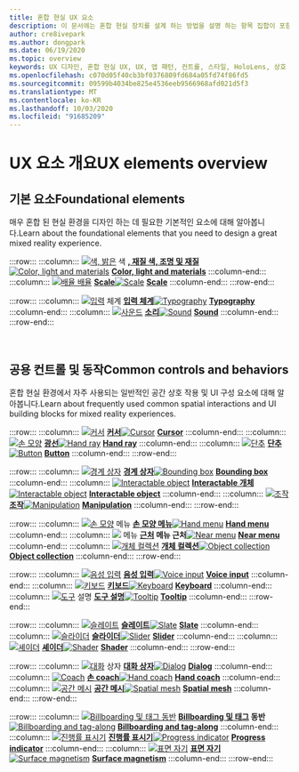```yaml
---
title: 혼합 현실 UX 요소
description: 이 문서에는 혼합 현실 장치를 설계 하는 방법을 설명 하는 항목 집합이 포함 되어 있습니다.
author: cre8ivepark
ms.author: dongpark
ms.date: 06/19/2020
ms.topic: overview
keywords: UX 디자인, 혼합 현실 UX, UX, 앱 패턴, 컨트롤, 스타일, HoloLens, 상호 작용, 공간 상호 작용, 공간 UI, UX 요소, 동작, 구성 요소, 입력 체계, 색
ms.openlocfilehash: c070d05f40cb3bf0376809fd684a05fd74f86fd5
ms.sourcegitcommit: 09599b4034be825e4536eeb9566968afd021d5f3
ms.translationtype: MT
ms.contentlocale: ko-KR
ms.lasthandoff: 10/03/2020
ms.locfileid: "91685209"
---
```

# <a name="ux-elements-overview"></a><span data-ttu-id="ae632-104">UX 요소 개요</span><span class="sxs-lookup"><span data-stu-id="ae632-104">UX elements overview</span></span>
## <a name="foundational-elements"></a><span data-ttu-id="ae632-105">기본 요소</span><span class="sxs-lookup"><span data-stu-id="ae632-105">Foundational elements</span></span>
<span data-ttu-id="ae632-106">매우 혼합 된 현실 환경을 디자인 하는 데 필요한 기본적인 요소에 대해 알아봅니다.</span><span class="sxs-lookup"><span data-stu-id="ae632-106">Learn about the foundational elements that you need to design a great mixed reality experience.</span></span>

:::row:::
    :::column:::
       <span data-ttu-id="ae632-107">[ ![ 색, 밝은](images/640px-fragments.png)](color-light-and-materials.md) 색 **[, 재질 색, 조명 및 재질](color-light-and-materials.md)**</span><span class="sxs-lookup"><span data-stu-id="ae632-107">[![Color, light and materials](images/640px-fragments.png)](color-light-and-materials.md) **[Color, light and materials](color-light-and-materials.md)**</span></span>
    :::column-end:::
    :::column:::
       <span data-ttu-id="ae632-108">[ ![ 배율 배율](images/volvo-cars-microsoft-hololens-experience01-640px.png)](scale.md) **[Scale](scale.md)**</span><span class="sxs-lookup"><span data-stu-id="ae632-108">[![Scale](images/volvo-cars-microsoft-hololens-experience01-640px.png)](scale.md) **[Scale](scale.md)**</span></span>
    :::column-end:::
:::row-end:::

:::row:::
    :::column:::
       <span data-ttu-id="ae632-109">[ ![ 입력](images/typography-cover.png)](typography.md) 체계 **[입력 체계](typography.md)**</span><span class="sxs-lookup"><span data-stu-id="ae632-109">[![Typography](images/typography-cover.png)](typography.md) **[Typography](typography.md)**</span></span>
    :::column-end:::
    :::column:::
       <span data-ttu-id="ae632-110">[ ![ 사운드](images/spatialaudio.png)](spatial-sound-design.md) **[소리](spatial-sound-design.md)**</span><span class="sxs-lookup"><span data-stu-id="ae632-110">[![Sound](images/spatialaudio.png)](spatial-sound-design.md) **[Sound](spatial-sound-design.md)**</span></span>
    :::column-end:::
:::row-end:::

<br>

## <a name="common-controls-and-behaviors"></a><span data-ttu-id="ae632-111">공용 컨트롤 및 동작</span><span class="sxs-lookup"><span data-stu-id="ae632-111">Common controls and behaviors</span></span>
<span data-ttu-id="ae632-112">혼합 현실 환경에서 자주 사용되는 일반적인 공간 상호 작용 및 UI 구성 요소에 대해 알아봅니다.</span><span class="sxs-lookup"><span data-stu-id="ae632-112">Learn about frequently used common spatial interactions and UI building blocks for mixed reality experiences.</span></span>

:::row:::
    :::column:::
       <span data-ttu-id="ae632-113">[ ![ 커서](images/UX_Hero_Cursor.jpg)](cursors.md) **[커서](cursors.md)**</span><span class="sxs-lookup"><span data-stu-id="ae632-113">[![Cursor](images/UX_Hero_Cursor.jpg)](cursors.md) **[Cursor](cursors.md)**</span></span>
    :::column-end:::
    :::column:::
       <span data-ttu-id="ae632-114">[ ![ 손 모양](images/UX_Hero_HandRay.jpg)](point-and-commit.md) **[광선](point-and-commit.md)**</span><span class="sxs-lookup"><span data-stu-id="ae632-114">[![Hand ray](images/UX_Hero_HandRay.jpg)](point-and-commit.md) **[Hand ray](point-and-commit.md)**</span></span>
    :::column-end:::
    :::column:::
       <span data-ttu-id="ae632-115">[ ![ 단추](images/UX_Hero_Button.jpg)](button.md) **[단추](button.md)**</span><span class="sxs-lookup"><span data-stu-id="ae632-115">[![Button](images/UX_Hero_Button.jpg)](button.md) **[Button](button.md)**</span></span>
    :::column-end:::
:::row-end:::

:::row:::
    :::column:::
       <span data-ttu-id="ae632-116">[ ![ 경계 상자](images/UX_Hero_BoundingBox.jpg)](app-bar-and-bounding-box.md) **[경계 상자](app-bar-and-bounding-box.md)**</span><span class="sxs-lookup"><span data-stu-id="ae632-116">[![Bounding box](images/UX_Hero_BoundingBox.jpg)](app-bar-and-bounding-box.md) **[Bounding box](app-bar-and-bounding-box.md)**</span></span>
    :::column-end:::
    :::column:::
       <span data-ttu-id="ae632-117">[ ![ Interactable object](images/UX_Hero_Interactable.jpg)](interactable-object.md) **[Interactable 개체](interactable-object.md)**</span><span class="sxs-lookup"><span data-stu-id="ae632-117">[![Interactable object](images/UX_Hero_Interactable.jpg)](interactable-object.md) **[Interactable object](interactable-object.md)**</span></span>
    :::column-end:::
    :::column:::
       <span data-ttu-id="ae632-118">[ ![ 조작](images/UX_Hero_Manipulation.jpg)](direct-manipulation.md) **[조작](direct-manipulation.md)**</span><span class="sxs-lookup"><span data-stu-id="ae632-118">[![Manipulation](images/UX_Hero_Manipulation.jpg)](direct-manipulation.md) **[Manipulation](direct-manipulation.md)**</span></span>
    :::column-end:::
:::row-end:::

:::row:::
    :::column:::
       <span data-ttu-id="ae632-119">[ ![ 손 모양](images/UX_Hero_HandMenu.jpg)](hand-menu.md) 메뉴 **[손 모양 메뉴](hand-menu.md)**</span><span class="sxs-lookup"><span data-stu-id="ae632-119">[![Hand menu](images/UX_Hero_HandMenu.jpg)](hand-menu.md) **[Hand menu](hand-menu.md)**</span></span>
    :::column-end:::
    :::column:::
       <span data-ttu-id="ae632-120">[ ![](images/UX_Hero_NearMenu.jpg)](near-menu.md) 메뉴 **[근처](near-menu.md) 메뉴 근처**</span><span class="sxs-lookup"><span data-stu-id="ae632-120">[![Near menu](images/UX_Hero_NearMenu.jpg)](near-menu.md) **[Near menu](near-menu.md)**</span></span>
    :::column-end:::
    :::column:::
       <span data-ttu-id="ae632-121">[ ![ 개체 컬렉션](images/UX_Hero_ObjectCollection.jpg)](object-collection.md) **[개체 컬렉션](object-collection.md)**</span><span class="sxs-lookup"><span data-stu-id="ae632-121">[![Object collection](images/UX_Hero_ObjectCollection.jpg)](object-collection.md) **[Object collection](object-collection.md)**</span></span>
    :::column-end:::
:::row-end:::

:::row:::
    :::column:::
       <span data-ttu-id="ae632-122">[ ![ 음성 입력](images/UX_Hero_VoiceCommand.jpg)](voice-input.md) **[음성 입력](voice-input.md)**</span><span class="sxs-lookup"><span data-stu-id="ae632-122">[![Voice input](images/UX_Hero_VoiceCommand.jpg)](voice-input.md) **[Voice input](voice-input.md)**</span></span>
    :::column-end:::
    :::column:::
       <span data-ttu-id="ae632-123">[ ![ 키보드](images/UX_Hero_Keyboard.jpg)](keyboard.md) **[키보드](keyboard.md)**</span><span class="sxs-lookup"><span data-stu-id="ae632-123">[![Keyboard](images/UX_Hero_Keyboard.jpg)](keyboard.md) **[Keyboard](keyboard.md)**</span></span>
    :::column-end:::
    :::column:::
       <span data-ttu-id="ae632-124">[ ![ 도구](images/UX_Hero_Tooltip.jpg)](tooltip.md) 설명 **[도구 설명](tooltip.md)**</span><span class="sxs-lookup"><span data-stu-id="ae632-124">[![Tooltip](images/UX_Hero_Tooltip.jpg)](tooltip.md) **[Tooltip](tooltip.md)**</span></span>
    :::column-end:::
:::row-end:::

:::row:::
    :::column:::
       <span data-ttu-id="ae632-125">[ ![ 슬레이트](images/UX_Hero_Slate.jpg)](slate.md) **[슬레이트](slate.md)**</span><span class="sxs-lookup"><span data-stu-id="ae632-125">[![Slate](images/UX_Hero_Slate.jpg)](slate.md) **[Slate](slate.md)**</span></span>
    :::column-end:::
    :::column:::
       <span data-ttu-id="ae632-126">[ ![ 슬라이더](images/UX_Hero_Slider.jpg)](slider.md) **[슬라이더](slider.md)**</span><span class="sxs-lookup"><span data-stu-id="ae632-126">[![Slider](images/UX_Hero_Slider.jpg)](slider.md) **[Slider](slider.md)**</span></span>
    :::column-end:::
    :::column:::
        <span data-ttu-id="ae632-127">[ ![ 셰이더](images/UX_Hero_StandardShader.jpg)](shader.md) **[셰이더](shader.md)**</span><span class="sxs-lookup"><span data-stu-id="ae632-127">[![Shader](images/UX_Hero_StandardShader.jpg)](shader.md) **[Shader](shader.md)**</span></span>
    :::column-end:::
:::row-end:::

:::row:::
    :::column:::
       <span data-ttu-id="ae632-128">[ ![ 대화](images/MRTK_UX_Dialog.jpg)](dialog-ui.md) 상자 **[대화 상자](dialog-ui.md)**</span><span class="sxs-lookup"><span data-stu-id="ae632-128">[![Dialog](images/MRTK_UX_Dialog.jpg)](dialog-ui.md) **[Dialog](dialog-ui.md)**</span></span>
    :::column-end:::
    :::column:::
       <span data-ttu-id="ae632-129">[ ![ Coach](images/HandCoach/MRTK_handCoach.jpg)](hand-coach.md) **[손 coach](hand-coach.md)**</span><span class="sxs-lookup"><span data-stu-id="ae632-129">[![Hand coach](images/HandCoach/MRTK_handCoach.jpg)](hand-coach.md) **[Hand coach](hand-coach.md)**</span></span>
    :::column-end:::
    :::column:::
       <span data-ttu-id="ae632-130">[ ![ 공간 메시](images/MRTK_PulseShader_SpatialMesh.gif)](spatial-mesh-ux.md) **[공간 메시](spatial-mesh-ux.md)**</span><span class="sxs-lookup"><span data-stu-id="ae632-130">[![Spatial mesh](images/MRTK_PulseShader_SpatialMesh.gif)](spatial-mesh-ux.md) **[Spatial mesh](spatial-mesh-ux.md)**</span></span>
    :::column-end:::
:::row-end:::

:::row:::
    :::column:::
        <span data-ttu-id="ae632-131">[ ![ Billboarding 및 태그 동반](images/MRTK_TagAlong.gif)](billboarding-and-tag-along.md) **[Billboarding 및 태그](billboarding-and-tag-along.md) 동반**</span><span class="sxs-lookup"><span data-stu-id="ae632-131">[![Billboarding and tag-along](images/MRTK_TagAlong.gif)](billboarding-and-tag-along.md) **[Billboarding and tag-along](billboarding-and-tag-along.md)**</span></span>
    :::column-end:::
    :::column:::
       <span data-ttu-id="ae632-132">[ ![ 진행률 표시기](images/MRTK_ProgressIndicator.gif)](progress.md) **[진행률 표시기](progress.md)**</span><span class="sxs-lookup"><span data-stu-id="ae632-132">[![Progress indicator](images/MRTK_ProgressIndicator.gif)](progress.md) **[Progress indicator](progress.md)**</span></span>
    :::column-end:::
    :::column:::
       <span data-ttu-id="ae632-133">[ ![ 표면 자기](images/MRTK_SurfaceMagnetism.gif)](surface-magnetism.md) **[표면 자기](surface-magnetism.md)**</span><span class="sxs-lookup"><span data-stu-id="ae632-133">[![Surface magnetism](images/MRTK_SurfaceMagnetism.gif)](surface-magnetism.md) **[Surface magnetism](surface-magnetism.md)**</span></span>
    :::column-end:::
:::row-end:::

<br>

